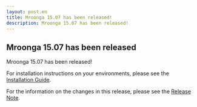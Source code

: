 ```yaml
---
layout: post.en
title: Mroonga 15.07 has been released!
description: Mroonga 15.07 has been released!
---
```


## Mroonga 15.07 has been released

Mroonga 15.07 has been released!

For installation instructions on your environments, please see the [Installation Guide](/docs/install.html).

For the information on the changes in this release, please see the [Release Note](/docs/news/15.html#release-15-07).
